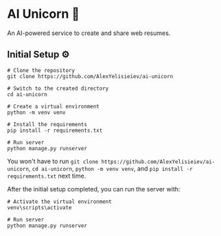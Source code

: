 # AI Unicorn 🦄

An AI-powered service to create and share web resumes.


## Initial Setup ⚙

```pwsh
# Clone the repository
git clone https://github.com/AlexYelisieiev/ai-unicorn

# Switch to the created directory
cd ai-unicorn

# Create a virtual environment
python -m venv venv

# Install the requirements
pip install -r requirements.txt

# Run server
python manage.py runserver
```

You won't have to run `git clone https://github.com/AlexYelisieiev/ai-unicorn`, `cd ai-unicorn`, `python -m venv venv`, and `pip install -r requirements.txt` next time.

After the initial setup completed, you can run the server with:
```pwsh
# Activate the virtual environment
venv\scripts\activate

# Run server
python manage.py runserver
```
